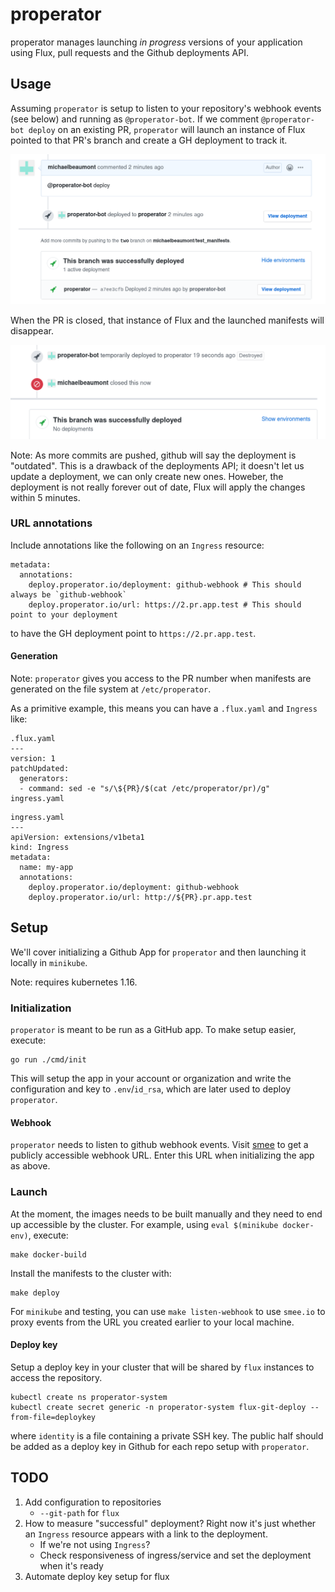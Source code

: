 # properator

properator manages launching _in progress_ versions of your application using Flux,
pull requests and the Github deployments API.

## Usage

Assuming `properator` is setup to listen to your repository's webhook events
(see below) and running as `@properator-bot`.
If we comment `@properator-bot deploy` on an existing PR, `properator` will launch
an instance of Flux
pointed to that PR's branch and create a GH deployment to track it.

<img src="docs/usage.png" width="600" alt="Usage">

When the PR is closed, that instance of Flux and the launched manifests will disappear.

<img src="docs/closed.png" width="600" alt="Drop">

Note: As more commits are pushed, github will say the deployment is "outdated".
This is a drawback of the deployments API; it doesn't let us update a
deployment, we can only create new ones.
Howeber, the deployment is not really forever out of date, Flux will apply the changes within 5
minutes.

### URL annotations

Include annotations like the following on an `Ingress` resource:

```
metadata:
  annotations:
    deploy.properator.io/deployment: github-webhook # This should always be `github-webhook`
    deploy.properator.io/url: https://2.pr.app.test # This should point to your deployment
```

to have the GH deployment point to `https://2.pr.app.test`.

#### Generation

Note: `properator` gives you access to the PR number
when manifests are generated on the file system at `/etc/properator`.

As a primitive example, this means you can have a `.flux.yaml` and `Ingress` like:

```
.flux.yaml
---
version: 1
patchUpdated:
  generators:
  - command: sed -e "s/\${PR}/$(cat /etc/properator/pr)/g" ingress.yaml
```

```
ingress.yaml
---
apiVersion: extensions/v1beta1
kind: Ingress
metadata:
  name: my-app
  annotations:
    deploy.properator.io/deployment: github-webhook
    deploy.properator.io/url: http://${PR}.pr.app.test
```

## Setup

We'll cover initializing a Github App for `properator` and then launching it
locally in `minikube`.

Note: requires kubernetes 1.16.

### Initialization

`properator` is meant to be run as a GitHub app. To make setup easier, execute:

```
go run ./cmd/init
```

This will setup the app in your account or organization and write
the configuration and key to `.env`/`id_rsa`, which are later used to deploy `properator`.

#### Webhook

`properator` needs to listen to github webhook events. Visit
[smee](https://smee.io/) to get a publicly accessible webhook URL.
Enter this URL when initializing the app as above.

### Launch

At the moment, the images needs to be built manually and they need to end up
accessible by the cluster. For example, using `eval $(minikube docker-env)`,
execute:

```
make docker-build
```

Install the manifests to the cluster with:

```
make deploy
```

For `minikube` and testing, you can use `make listen-webhook` to use `smee.io`
to proxy events from the URL you created earlier to your local machine.

#### Deploy key

Setup a deploy key in your cluster that will be shared by `flux` instances to access the repository.

```
kubectl create ns properator-system
kubectl create secret generic -n properator-system flux-git-deploy --from-file=deploykey
```

where `identity` is a file containing a private SSH key. The public half should
be added as a deploy key in Github for each repo setup with `properator`.

## TODO

1. Add configuration to repositories
   - `--git-path` for `flux`
1. How to measure "successful" deployment?
   Right now it's just whether an `Ingress` resource appears with a link to the
   deployment.
   - If we're not using `Ingress`?
   - Check responsiveness of ingress/service and set the deployment when it's
     ready
1. Automate deploy key setup for flux
